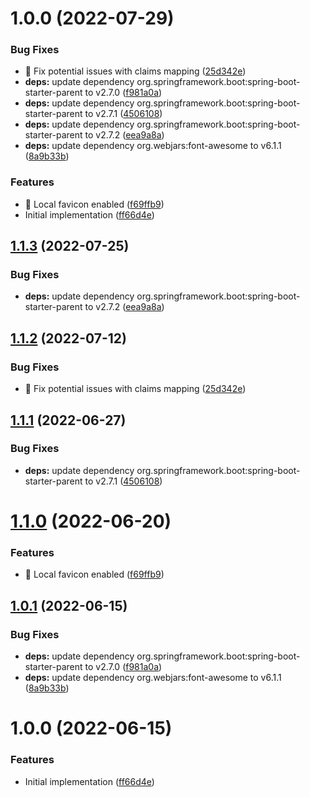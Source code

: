 # 1.0.0 (2022-07-29)


### Bug Fixes

* 🐛 Fix potential issues with claims mapping ([25d342e](https://github.com/CESNET/relying-services-catalogue/commit/25d342e684c9596c6fce0b1e94601de1da0ac0ac))
* **deps:** update dependency org.springframework.boot:spring-boot-starter-parent to v2.7.0 ([f981a0a](https://github.com/CESNET/relying-services-catalogue/commit/f981a0a3aea36d69ab7e1b0eea20df5d35639b9b))
* **deps:** update dependency org.springframework.boot:spring-boot-starter-parent to v2.7.1 ([4506108](https://github.com/CESNET/relying-services-catalogue/commit/45061081593e16ce6475b2b362b414effc7d6549))
* **deps:** update dependency org.springframework.boot:spring-boot-starter-parent to v2.7.2 ([eea9a8a](https://github.com/CESNET/relying-services-catalogue/commit/eea9a8a124adcb31b7ee8c2aa3b663def1c17bfc))
* **deps:** update dependency org.webjars:font-awesome to v6.1.1 ([8a9b33b](https://github.com/CESNET/relying-services-catalogue/commit/8a9b33bbdf0185a78bfea6e7c2c768d6b6af0061))


### Features

* 🎸 Local favicon enabled ([f69ffb9](https://github.com/CESNET/relying-services-catalogue/commit/f69ffb95c495d225fb845e37733d8fa42606bd31))
* Initial implementation ([ff66d4e](https://github.com/CESNET/relying-services-catalogue/commit/ff66d4edbf5bbd40ffa9c574c040ace55a180365))

## [1.1.3](https://github.com/dBucik/relying-services-catalogue/compare/v1.1.2...v1.1.3) (2022-07-25)


### Bug Fixes

* **deps:** update dependency org.springframework.boot:spring-boot-starter-parent to v2.7.2 ([eea9a8a](https://github.com/dBucik/relying-services-catalogue/commit/eea9a8a124adcb31b7ee8c2aa3b663def1c17bfc))

## [1.1.2](https://github.com/dBucik/relying-services-catalogue/compare/v1.1.1...v1.1.2) (2022-07-12)


### Bug Fixes

* 🐛 Fix potential issues with claims mapping ([25d342e](https://github.com/dBucik/relying-services-catalogue/commit/25d342e684c9596c6fce0b1e94601de1da0ac0ac))

## [1.1.1](https://github.com/dBucik/relying-services-catalogue/compare/v1.1.0...v1.1.1) (2022-06-27)


### Bug Fixes

* **deps:** update dependency org.springframework.boot:spring-boot-starter-parent to v2.7.1 ([4506108](https://github.com/dBucik/relying-services-catalogue/commit/45061081593e16ce6475b2b362b414effc7d6549))

# [1.1.0](https://github.com/dBucik/relying-services-catalogue/compare/v1.0.1...v1.1.0) (2022-06-20)


### Features

* 🎸 Local favicon enabled ([f69ffb9](https://github.com/dBucik/relying-services-catalogue/commit/f69ffb95c495d225fb845e37733d8fa42606bd31))

## [1.0.1](https://github.com/dBucik/relying-services-catalogue/compare/v1.0.0...v1.0.1) (2022-06-15)


### Bug Fixes

* **deps:** update dependency org.springframework.boot:spring-boot-starter-parent to v2.7.0 ([f981a0a](https://github.com/dBucik/relying-services-catalogue/commit/f981a0a3aea36d69ab7e1b0eea20df5d35639b9b))
* **deps:** update dependency org.webjars:font-awesome to v6.1.1 ([8a9b33b](https://github.com/dBucik/relying-services-catalogue/commit/8a9b33bbdf0185a78bfea6e7c2c768d6b6af0061))

# 1.0.0 (2022-06-15)


### Features

* Initial implementation ([ff66d4e](https://github.com/dBucik/relying-services-catalogue/commit/ff66d4edbf5bbd40ffa9c574c040ace55a180365))
